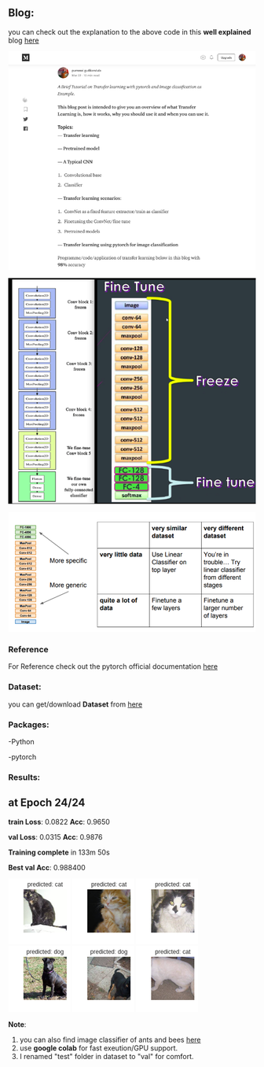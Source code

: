 ## Blog:
you can check out the explanation to the above code in this **well explained**  blog [here](https://medium.com/@purnasaigudikandula/deep-view-on-transfer-learning-with-iamge-classification-pytorch-5cf963939575)

![blog image](images/blog.png)

![freezeNN](images/freezeNN.png)

![scenario](images/TLScenario.png)



### Reference
For Reference check out the pytorch official documentation [here](https://pytorch.org/tutorials/beginner/transfer_learning_tutorial.html)


### Dataset:
you can get/download **Dataset** from [here](https://www.kaggle.com/c/dogs-vs-cats)


### Packages:
 -Python
 
 -pytorch


### Results:

at Epoch 24/24
----------
**train Loss**: 0.0822 **Acc**: 0.9650

**val Loss**: 0.0315 **Acc**: 0.9876

**Training complete** in 133m 50s

**Best val Acc**: 0.988400


![image1](images/1.png) 
![image1](images/2.png) 
![image1](images/3.png) 
![image1](images/4.png) 
![image1](images/5.png) 
![image1](images/6.png)

 
**Note**: 
1. you can also find image classifier of ants and bees [here](https://pytorch.org/tutorials/beginnertransfer_learning_tutorial.html)
2. use **google colab** for fast exeution/GPU support.
3. I renamed "test" folder in dataset to "val" for comfort.
